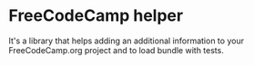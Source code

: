 # FreeCodeCamp helper

It's a library that helps adding an additional information to your FreeCodeCamp.org project and to load bundle with tests.
